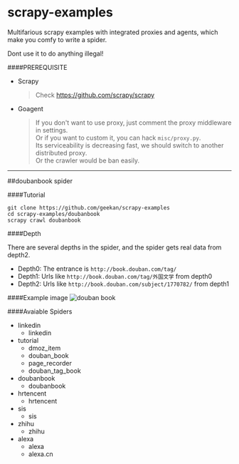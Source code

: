 scrapy-examples
==============

Multifarious scrapy examples with integrated proxies and agents, which make you comfy to write a spider.

Dont use it to do anything illegal!

####PREREQUISITE

* Scrapy
  > Check https://github.com/scrapy/scrapy

* Goagent
  > If you don't want to use proxy, just comment the proxy middleware in settings.  
  > Or if you want to custom it, you can hack `misc/proxy.py`.  
  > Its serviceability is decreasing fast, we should switch to another distributed proxy.  
  > Or the crawler would be ban easily.

***

##doubanbook spider

####Tutorial

    git clone https://github.com/geekan/scrapy-examples
    cd scrapy-examples/doubanbook
    scrapy crawl doubanbook

####Depth

There are several depths in the spider, and the spider gets
real data from depth2.

- Depth0: The entrance is `http://book.douban.com/tag/`
- Depth1: Urls like `http://book.douban.com/tag/外国文学` from depth0
- Depth2: Urls like `http://book.douban.com/subject/1770782/` from depth1

####Example image
![douban book](https://raw.githubusercontent.com/geekan/scrapy-examples/master/doubanbook/sample.jpg)

####Avaiable Spiders

* linkedin
  * linkedin
* tutorial
  * dmoz_item
  * douban_book
  * page_recorder
  * douban_tag_book
* doubanbook
  * doubanbook
* hrtencent
  * hrtencent
* sis
  * sis
* zhihu
  * zhihu
* alexa
  * alexa
  * alexa.cn
